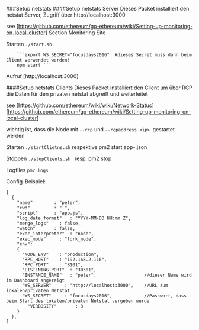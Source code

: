 ###Setup netstats
####Setup netstats Server
Dieses Packet installiert den netstat Server, Zugriff über http://localhost:3000

see
[https://github.com/ethereum/go-ethereum/wiki/Setting-up-monitoring-on-local-cluster]
    Section Monitoring Site
    
    
Starten
```./start.sh ```

        ```export WS_SECRET="focusdays2016"  #dieses Secret muss dann beim Client verwendet werden!
        npm start ```
        
        
Aufruf
[http://localhost:3000]

####Setup netstats Clients
Dieses Packet installiert den Client um über RCP die Daten für den privaten netstat abgreift und weiterleitet

see 
[https://github.com/ethereum/wiki/wiki/Network-Status]
[https://github.com/ethereum/go-ethereum/wiki/Setting-up-monitoring-on-local-cluster]


wichtig ist, dass die Node mit ```--rcp``` und ```--rcpaddress <ip> ```gestartet werden

Starten 
```./startClietns.sh```
respektive pm2 start app-<name>.json

Stoppen
```./stopClients.sh ```
resp. pm2 stop <name>

Logfiles
```pm2 logs```


Config-Beispiel:
``` 
[
  {
    "name"        : "peter",
    "cwd"         : ".",
    "script"      : "app.js",
    "log_date_format"   : "YYYY-MM-DD HH:mm Z",
    "merge_logs"    : false,
    "watch"       : false,
    "exec_interpreter"  : "node",
    "exec_mode"     : "fork_mode",
    "env":
    {
      "NODE_ENV"    : "production",
      "RPC_HOST"    : "192.168.2.116",
      "RPC_PORT"    : "8101",
      "LISTENING_PORT"  : "30301",
      "INSTANCE_NAME"   : "peter",                  //dieser Name wird im Dashboard angezeigt
      "WS_SERVER"     : "http://localhost:3000",    //URL zum lokalen/privaten Netstat
      "WS_SECRET"     : "focusdays2016",            //Passwort, dass beim Start des lokalen/privaten Netstat vergeben wurde
        "VERBOSITY"       : 3
    }
  },
]
```
